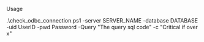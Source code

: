 Usage

.\check_odbc_connection.ps1 -server SERVER_NAME -database DATABASE -uid UserID -pwd Password -Query "The query sql code" -c "Critical if over x"
